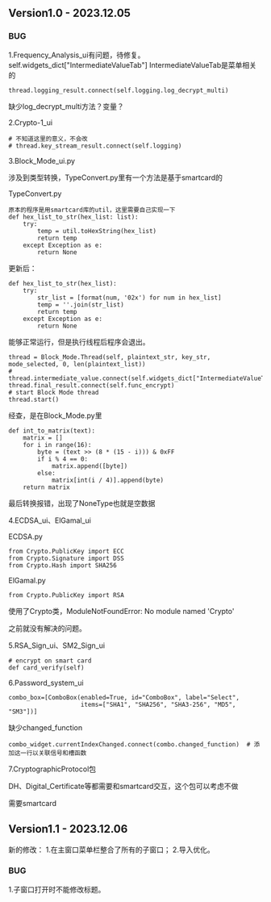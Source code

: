 ## Version1.0 - 2023.12.05
### BUG



1.Frequency_Analysis_ui有问题，待修复。
self.widgets_dict["IntermediateValueTab"]
IntermediateValueTab是菜单相关的

```
thread.logging_result.connect(self.logging.log_decrypt_multi)
```

缺少log_decrypt_multi方法？变量？

2.Crypto-1_ui

```
# 不知道这里的意义，不会改
# thread.key_stream_result.connect(self.logging)
```

3.Block_Mode_ui.py

涉及到类型转换，TypeConvert.py里有一个方法是基于smartcard的

TypeConvert.py

```
原本的程序是用smartcard库的util，这里需要自己实现一下
def hex_list_to_str(hex_list: list):
    try:
        temp = util.toHexString(hex_list)
        return temp
    except Exception as e:
        return None
```

更新后：

```
def hex_list_to_str(hex_list):
    try:
        str_list = [format(num, '02x') for num in hex_list]
        temp = ''.join(str_list)
        return temp
    except Exception as e:
        return None
```

能够正常运行，但是执行线程后程序会退出。

```
thread = Block_Mode.Thread(self, plaintext_str, key_str, mode_selected, 0, len(plaintext_list))
# thread.intermediate_value.connect(self.widgets_dict["IntermediateValueTab"].append)
thread.final_result.connect(self.func_encrypt)
# start Block Mode thread
thread.start()
```

经查，是在Block_Mode.py里

```
def int_to_matrix(text):
    matrix = []
    for i in range(16):
        byte = (text >> (8 * (15 - i))) & 0xFF
        if i % 4 == 0:
            matrix.append([byte])
        else:
            matrix[int(i / 4)].append(byte)
    return matrix
```

最后转换报错，出现了NoneType也就是空数据

4.ECDSA_ui、ElGamal_ui

ECDSA.py

```
from Crypto.PublicKey import ECC
from Crypto.Signature import DSS
from Crypto.Hash import SHA256
```

ElGamal.py

```
from Crypto.PublicKey import RSA
```

使用了Crypto类，ModuleNotFoundError: No module named 'Crypto'

之前就没有解决的问题。

5.RSA_Sign_ui、SM2_Sign_ui

```
# encrypt on smart card
def card_verify(self)
```

6.Password_system_ui

```
combo_box=[ComboBox(enabled=True, id="ComboBox", label="Select",
                    items=["SHA1", "SHA256", "SHA3-256", "MD5", "SM3"])]
```

缺少changed_function

```
combo_widget.currentIndexChanged.connect(combo.changed_function)  # 添加这一行以关联信号和槽函数
```

7.CryptographicProtocol包

DH、Digital_Certificate等都需要和smartcard交互，这个包可以考虑不做

需要smartcard

## Version1.1 - 2023.12.06

新的修改：
1.在主窗口菜单栏整合了所有的子窗口；
2.导入优化。


### BUG
1.子窗口打开时不能修改标题。